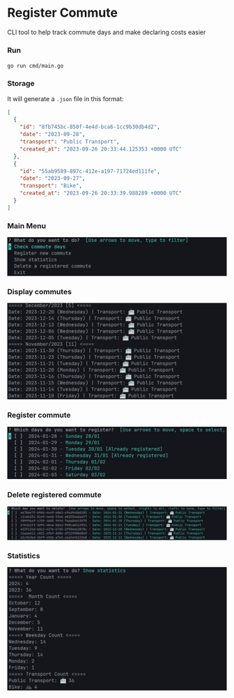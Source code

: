 # Register Commute

CLI tool to help track commute days and make declaring costs easier

### Run

`go run cmd/main.go`

### Storage

It will generate a `.json` file in this format:

```json
[
  {
    "id": "8fb745bc-850f-4e4d-bca6-1cc9b30db4d2",
    "date": "2023-09-28",
    "transport": "Public Transport",
    "created_at": "2023-09-26 20:33:44.125353 +0000 UTC"
  },
  {
    "id": "55ab9589-897c-412e-a197-71724ed111fe",
    "date": "2023-09-27",
    "transport": "Bike",
    "created_at": "2023-09-26 20:33:39.988289 +0000 UTC"
  }
]
```

### Main Menu

![image](/images/main-menu.png)

### Display commutes

![image](/images/display-commutes.png)

### Register commute

![image](/images/register-commute.png)

### Delete registered commute

![image](/images/delete-commute.png)

### Statistics

![image](/images/statistics.png)
